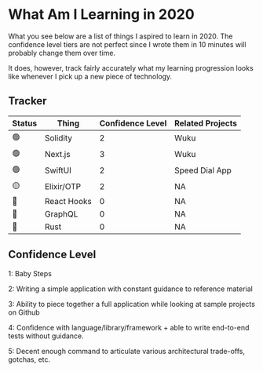 # What Am I Learning in 2020

What you see below are a list of things I aspired to learn in 2020. The confidence level tiers are not perfect since I wrote them in 10 minutes will probably change them over time. 

It does, however, track fairly accurately what my learning progression looks like whenever I pick up a new piece of technology.

## Tracker
| Status | Thing  | Confidence Level | Related Projects |
| ------ | ------ | ---------------- | ----------------- |
|   🟢   | Solidity |  2  | Wuku | 
|   🟢   | Next.js  | 3 | Wuku |
|   🟢   | SwiftUI | 2 | Speed Dial App |
|   🟡   | Elixir/OTP | 2 | NA |
|   🔴   | React Hooks | 0 | NA |
|   🔴   | GraphQL | 0 | NA |
|   🔴   | Rust | 0 | NA |


## Confidence Level
1: Baby Steps

2: Writing a simple application with constant guidance to reference material 

3: Ability to piece together a full application while looking at sample projects on Github

4: Confidence with language/library/framework + able to write end-to-end tests without guidance.

5: Decent enough command to articulate various architectural trade-offs, gotchas, etc.
